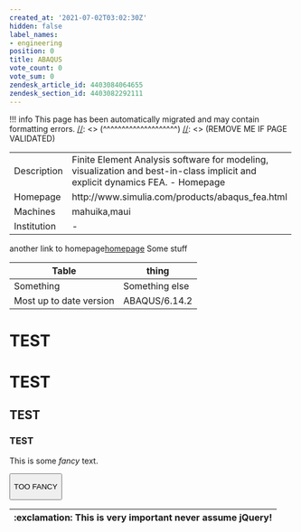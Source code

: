 ```yaml
---
created_at: '2021-07-02T03:02:30Z'
hidden: false
label_names:
- engineering
position: 0
title: ABAQUS
vote_count: 0
vote_sum: 0
zendesk_article_id: 4403084064655
zendesk_section_id: 4403082292111
---
```



[//]: <> (REMOVE ME IF PAGE VALIDATED)
[//]: <> (vvvvvvvvvvvvvvvvvvvv)
!!! info
    This page has been automatically migrated and may contain formatting errors.
[//]: <> (^^^^^^^^^^^^^^^^^^^^)
[//]: <> (REMOVE ME IF PAGE VALIDATED)
<table style="width:99%;">
<colgroup>
<col style="width: 21%" />
<col style="width: 78%" />
</colgroup>
<tbody>
<tr class="odd">
<td>Description</td>
<td>Finite Element Analysis software for modeling, visualization and
best-in-class implicit and explicit dynamics FEA. - Homepage</td>
</tr>
<tr class="even">
<td>Homepage</td>
<td>http://www.simulia.com/products/abaqus_fea.html</td>
</tr>
<tr class="odd">
<td>Machines</td>
<td>mahuika,maui</td>
</tr>
<tr class="even">
<td>Institution</td>
<td>-</td>
</tr>
</tbody>
</table>

<style>
p.fancytext{
    color:pink;
    background-color:purple;
    font-family: Cursive;
}
</style>

another link to
homepage[homepage](http://www.simulia.com/products/abaqus_fea.html) Some
stuff

<table>
<thead>
<tr class="header">
<th>Table</th>
<th>thing</th>
</tr>
</thead>
<tbody>
<tr class="odd">
<td>Something</td>
<td>Something else</td>
</tr>
<tr class="even">
<td>Most up to date version</td>
<td>ABAQUS/6.14.2</td>
</tr>
</tbody>
</table>

# TEST

# TEST

## TEST

### TEST

This is some *fancy* text.

<button class="panicbutton">

TOO FANCY

</button>
<script>
document.querySelector(".panicbutton").onclick = function () { document.querySelector(".fancytext").style.display = "none"; };
</script>

<table>
<thead>
<tr class="header">
<th>:exclamation: This is very important never assume jQuery!</th>
</tr>
</thead>
<tbody>
</tbody>
</table>
